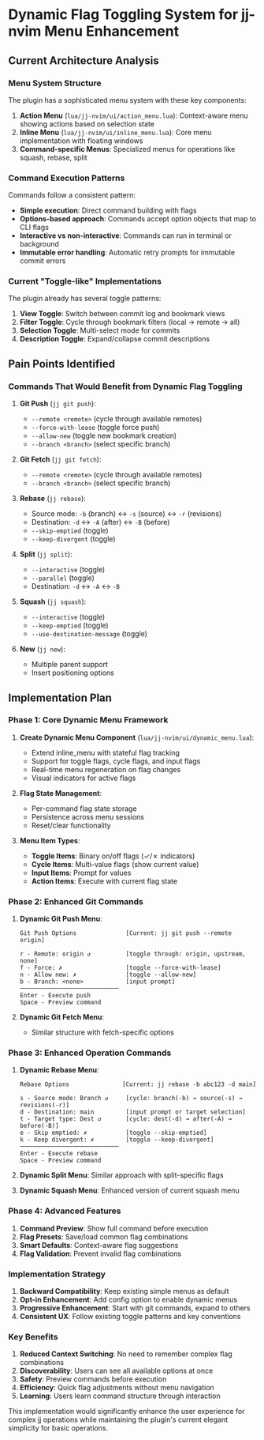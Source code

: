 # Dynamic Flag Toggling System for jj-nvim Menu Enhancement

## Current Architecture Analysis

### Menu System Structure
The plugin has a sophisticated menu system with these key components:

1. **Action Menu** (`lua/jj-nvim/ui/action_menu.lua`): Context-aware menu showing actions based on selection state
2. **Inline Menu** (`lua/jj-nvim/ui/inline_menu.lua`): Core menu implementation with floating windows
3. **Command-specific Menus**: Specialized menus for operations like squash, rebase, split

### Command Execution Patterns
Commands follow a consistent pattern:
- **Simple execution**: Direct command building with flags
- **Options-based approach**: Commands accept option objects that map to CLI flags
- **Interactive vs non-interactive**: Commands can run in terminal or background
- **Immutable error handling**: Automatic retry prompts for immutable commit errors

### Current "Toggle-like" Implementations
The plugin already has several toggle patterns:
1. **View Toggle**: Switch between commit log and bookmark views
2. **Filter Toggle**: Cycle through bookmark filters (local → remote → all)
3. **Selection Toggle**: Multi-select mode for commits
4. **Description Toggle**: Expand/collapse commit descriptions

## Pain Points Identified

### Commands That Would Benefit from Dynamic Flag Toggling

1. **Git Push** (`jj git push`):
   - `--remote <remote>` (cycle through available remotes)
   - `--force-with-lease` (toggle force push)
   - `--allow-new` (toggle new bookmark creation)
   - `--branch <branch>` (select specific branch)

2. **Git Fetch** (`jj git fetch`):
   - `--remote <remote>` (cycle through available remotes)
   - `--branch <branch>` (select specific branch)

3. **Rebase** (`jj rebase`):
   - Source mode: `-b` (branch) ↔ `-s` (source) ↔ `-r` (revisions)
   - Destination: `-d` ↔ `-A` (after) ↔ `-B` (before)
   - `--skip-emptied` (toggle)
   - `--keep-divergent` (toggle)

4. **Split** (`jj split`):
   - `--interactive` (toggle)
   - `--parallel` (toggle)
   - Destination: `-d` ↔ `-A` ↔ `-B`

5. **Squash** (`jj squash`):
   - `--interactive` (toggle)
   - `--keep-emptied` (toggle)
   - `--use-destination-message` (toggle)

6. **New** (`jj new`):
   - Multiple parent support
   - Insert positioning options

## Implementation Plan

### Phase 1: Core Dynamic Menu Framework

1. **Create Dynamic Menu Component** (`lua/jj-nvim/ui/dynamic_menu.lua`):
   - Extend inline_menu with stateful flag tracking
   - Support for toggle flags, cycle flags, and input flags
   - Real-time menu regeneration on flag changes
   - Visual indicators for active flags

2. **Flag State Management**:
   - Per-command flag state storage
   - Persistence across menu sessions
   - Reset/clear functionality

3. **Menu Item Types**:
   - **Toggle Items**: Binary on/off flags (✓/✗ indicators)
   - **Cycle Items**: Multi-value flags (show current value)
   - **Input Items**: Prompt for values
   - **Action Items**: Execute with current flag state

### Phase 2: Enhanced Git Commands

1. **Dynamic Git Push Menu**:
   ```
   Git Push Options              [Current: jj git push --remote origin]
   
   r - Remote: origin ↺          [toggle through: origin, upstream, none]
   f - Force: ✗                  [toggle --force-with-lease]
   n - Allow new: ✗              [toggle --allow-new]
   b - Branch: <none>            [input prompt]
   ────────────────────────────
   Enter - Execute push
   Space - Preview command
   ```

2. **Dynamic Git Fetch Menu**:
   - Similar structure with fetch-specific options

### Phase 3: Enhanced Operation Commands

1. **Dynamic Rebase Menu**:
   ```
   Rebase Options               [Current: jj rebase -b abc123 -d main]
   
   s - Source mode: Branch ↺     [cycle: branch(-b) → source(-s) → revisions(-r)]
   d - Destination: main         [input prompt or target selection]
   t - Target type: Dest ↺       [cycle: dest(-d) → after(-A) → before(-B)]
   e - Skip emptied: ✗           [toggle --skip-emptied]
   k - Keep divergent: ✗         [toggle --keep-divergent]
   ────────────────────────────
   Enter - Execute rebase
   Space - Preview command
   ```

2. **Dynamic Split Menu**: Similar approach with split-specific flags
3. **Dynamic Squash Menu**: Enhanced version of current squash menu

### Phase 4: Advanced Features

1. **Command Preview**: Show full command before execution
2. **Flag Presets**: Save/load common flag combinations
3. **Smart Defaults**: Context-aware flag suggestions
4. **Flag Validation**: Prevent invalid flag combinations

### Implementation Strategy

1. **Backward Compatibility**: Keep existing simple menus as default
2. **Opt-in Enhancement**: Add config option to enable dynamic menus
3. **Progressive Enhancement**: Start with git commands, expand to others
4. **Consistent UX**: Follow existing toggle patterns and key conventions

### Key Benefits

1. **Reduced Context Switching**: No need to remember complex flag combinations
2. **Discoverability**: Users can see all available options at once
3. **Safety**: Preview commands before execution
4. **Efficiency**: Quick flag adjustments without menu navigation
5. **Learning**: Users learn command structure through interaction

This implementation would significantly enhance the user experience for complex jj operations while maintaining the plugin's current elegant simplicity for basic operations.